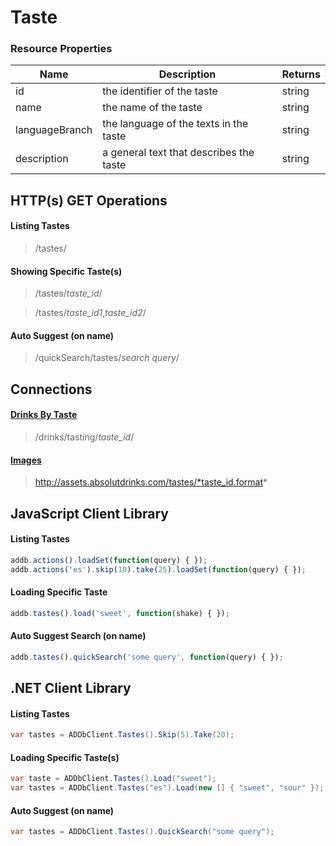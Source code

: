 ﻿Taste
=====

### Resource Properties
<table>
    <thead>
        <tr>
            <th>Name</th>
            <th>Description</th>
            <th>Returns</th>
        </tr>
    </thead>
    <tbody>
        <tr>
            <td>id</td>
            <td>the identifier of the taste</td>
            <td>string</td>
        </tr>
        <tr>
            <td>name</td>
            <td>the name of the taste</td>
            <td>string</td>
        </tr>
        <tr>
            <td>languageBranch</td>
            <td>the language of the texts in the taste</td>
            <td>string</td>
        </tr>
        <tr>
            <td>description</td>
            <td>a general text that describes the taste</td>
            <td>string</td>
        </tr>
    </tbody>
</table>

## HTTP(s) GET Operations
#### Listing Tastes

> /tastes/

#### Showing Specific Taste(s)

> /tastes/*taste_id*/

> /tastes/*taste_id1*,*taste_id2*/

#### Auto Suggest (on name)

> /quickSearch/tastes/*search query*/

## Connections
#### [Drinks By Taste](/drinks-api/docs/v1/drinks)

> /drinks/tasting/*taste_id*/

#### [Images](/drinks-api/docs/v1/assets#images)

> http://assets.absolutdrinks.com/tastes/*taste_id.format*

## JavaScript Client Library
#### Listing Tastes

``` js
addb.actions().loadSet(function(query) { });
addb.actions('es').skip(10).take(25).loadSet(function(query) { });
```

#### Loading Specific Taste

``` js
addb.tastes().load('sweet', function(shake) { });
```

#### Auto Suggest Search (on name)

``` js
addb.tastes().quickSearch('some query', function(query) { });
```

## .NET Client Library
#### Listing Tastes

``` csharp
var tastes = ADDbClient.Tastes().Skip(5).Take(20);
```

#### Loading Specific Taste(s)

``` csharp
var taste = ADDbClient.Tastes().Load("sweet");
var tastes = ADDbClient.Tastes("es").Load(new [] { "sweet", "sour" });
```

#### Auto Suggest (on name)

``` csharp
var tastes = ADDbClient.Tastes().QuickSearch("some query");
```